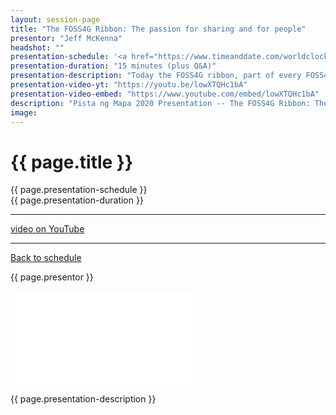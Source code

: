 ```yaml
---
layout: session-page
title: "The FOSS4G Ribbon: The passion for sharing and for people"
presentor: "Jeff McKenna"
headshot: ""
presentation-schedule: '<a href="https://www.timeanddate.com/worldclock/fixedtime.html?iso=2020-11-13T06:15:00Z">13 Nov 2020, 14:15 UTC+8</a>'
presentation-duration: "15 minutes (plus Q&A)"
presentation-description: "Today the FOSS4G ribbon, part of every FOSS4G logo across the world since 2004, is so visible that many people are unaware of its true meaning.  What is the meaning of the ribbon?  Why exactly has FOSS4G spread so easily all across the world? Good questions. It's a short simple answer, always."
presentation-video-yt: "https://youtu.be/lowXTQHc1bA"
presentation-video-embed: "https://www.youtube.com/embed/lowXTQHc1bA"
description: "Pista ng Mapa 2020 Presentation -- The FOSS4G Ribbon: The passion for sharing and for people by Jeff McKenna"
image:
---
```


<h1 class="color-pnm-blue">{{ page.title }}</h1>
<div class="row my-4">
<section class="col-lg-3">
<p class="small">{{ page.presentation-schedule }}<br>
{{ page.presentation-duration }}
</p>
<hr>
<p class="small">
<a href="{{ page.presentation-video-yt }}">video on YouTube</a>
</p>
<hr>
<p class="small"><a href="{{ site.baseurl }}/programme/">Back to schedule</a>
</p>
</section>
<section class="col-lg-9">
<p>{{ page.presentor }}</p>
<div class="embed-responsive embed-responsive-16by9">
<iframe class="mb-4 embed-responsive-item" src="{{ page.presentation-video-embed }}" frameborder="0" allow="accelerometer; autoplay; clipboard-write; encrypted-media; gyroscope; picture-in-picture" allowfullscreen></iframe>
</div>
<p class="mt-4">{{ page.presentation-description }}
</p>
</section>
</div>